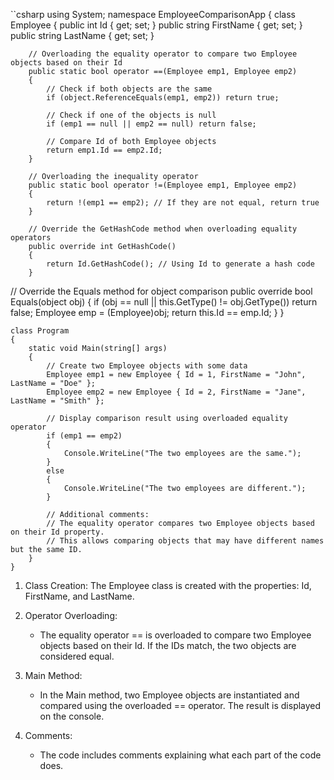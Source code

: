 ``csharp
using System;
namespace EmployeeComparisonApp
{
    class Employee
    {
        public int Id { get; set; }
        public string FirstName { get; set; }
        public string LastName { get; set; }

        // Overloading the equality operator to compare two Employee objects based on their Id
        public static bool operator ==(Employee emp1, Employee emp2)
        {
            // Check if both objects are the same
            if (object.ReferenceEquals(emp1, emp2)) return true;

            // Check if one of the objects is null
            if (emp1 == null || emp2 == null) return false;

            // Compare Id of both Employee objects
            return emp1.Id == emp2.Id;
        }

        // Overloading the inequality operator
        public static bool operator !=(Employee emp1, Employee emp2)
        {
            return !(emp1 == emp2); // If they are not equal, return true
        }

        // Override the GetHashCode method when overloading equality operators
        public override int GetHashCode()
        {
            return Id.GetHashCode(); // Using Id to generate a hash code
        }
 // Override the Equals method for object comparison
        public override bool Equals(object obj)
        {
            if (obj == null || this.GetType() != obj.GetType())
                return false;
            Employee emp = (Employee)obj;
            return this.Id == emp.Id;
        }
    }

    class Program
    {
        static void Main(string[] args)
        {
            // Create two Employee objects with some data
            Employee emp1 = new Employee { Id = 1, FirstName = "John", LastName = "Doe" };
            Employee emp2 = new Employee { Id = 2, FirstName = "Jane", LastName = "Smith" };

            // Display comparison result using overloaded equality operator
            if (emp1 == emp2)
            {
                Console.WriteLine("The two employees are the same.");
            }
            else
            {
                Console.WriteLine("The two employees are different.");
            }

            // Additional comments:
            // The equality operator compares two Employee objects based on their Id property.
            // This allows comparing objects that may have different names but the same ID.
        }
    }
 1. Class Creation:
 The Employee class is created with the properties: Id, FirstName, and LastName.

2. Operator Overloading:
   - The equality operator == is overloaded to compare two Employee objects based on their Id. If the IDs match, the two objects are considered equal.

3. Main Method:
   - In the Main method, two Employee objects are instantiated and compared using the overloaded == operator. The result is displayed on the console.

4. Comments:
   - The code includes comments explaining what each part of the code does.

